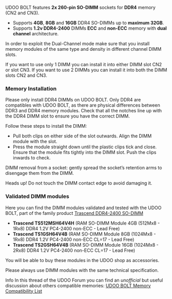UDOO BOLT features **2x 260-pin SO-DIMM** sockets for **DDR4** memory (CN2 and CN3).

* Supports **4GB**, **8GB** and **16GB** DDR4 SO-DIMMs up to **maximum 32GB**.
* Supports **1.2v DDR4-2400** DIMMs **ECC** and **non-ECC** memory with **dual channel** architecture.

In order to exploit the Dual-Channel mode make sure that you install memory modules of the same type and density in different channel DIMM slots.

If you want to use only 1 DIMM you can install it into either DIMM slot CN2 or slot CN3.
If you want to use 2 DIMMs you can install it into both the DIMM slots CN2 and CN3.

### Memory Installation

Please only install DDR4 DIMMs on UDOO BOLT. Only DDR4 are compatibles with UDOO BOLT, as there are physical differences between DDR3 and DDR4 memory modules. Check that all the notches line up with the DDR4 DIMM slot to ensure you have the correct DIMM.

Follow these steps to install the DIMM:
* Pull both clips on either side of the slot outwards. Align the DIMM module with the slot.
* Press the module straight down until the plastic clips tick and close. Ensure that the module fits tightly into the DIMM slot. Push the clips inwards to check.

DIMM removal from a socket: gently spread the socket’s retention arms to disengage them from the DIMM.  

<span class="label label-warning">Heads up!</span>  Do not touch the DIMM contact edge to avoid damaging it.

### Validated DIMM modules

Here you can find the DIMM modules validated and tested with the UDOO BOLT, part of the family product [Trascend DDR4-2400 SO-DIMM](https://www.transcend-info.com/Products/No-732)

* **Trascend TS512MSH64V4H** (RAM SO-DIMM Module 4GB (512Mx8 - 1Rx8) DDR4 1.2V PC4-2400 non-ECC - Lead Free)
* **Trascend TS1GSH64V4B** (RAM SO-DIMM Module 8GB (1024Mx8 - 1Rx8) DDR4 1.2V PC4-2400 non-ECC CL=17 - Lead Free)
* **Trascend TS2GSH64V4B** (RAM SO-DIMM Module 16GB (1024Mx8 - 2Rx8) DDR4 1.2V PC4-2400 non-ECC CL=17 - Lead Free)

You will be able to buy these modules in the UDOO shop as accessories.

Please always use DIMM modules with the same technical specification.

<span class="label label-info">Info</span> In this thread of the UDOO Forum you can find an *unofficial* but useful discussion about others compatible memories: [UDOO BOLT Memory Compatibility List](https://www.udoo.org/forum/threads/udoo-bolt-memory-compatibility-list.27216/)

